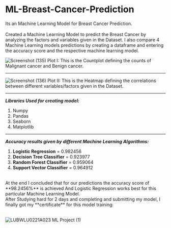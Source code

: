 # ML-Breast-Cancer-Prediction
Its an Machine Learning Model for Breast Cancer Prediction.
<br/><br/>
Created a Machine Learning Model to predict the Breast Cancer by analyzing the factors and variables given in the Dataset.
I also compare 4 Machine Learning models predictions by creating a dataframe and entering the accuracy score and the respective machine learning model.
<br/>

![Screenshot (135)](https://user-images.githubusercontent.com/63190833/116794072-1700e000-aae8-11eb-8ae1-3f8c3a8eb977.png)
Plot I: This is the Countplot defining the counts of Malignant cancer and Benign cancer.

---
![Screenshot (136)](https://user-images.githubusercontent.com/63190833/116794132-6f37e200-aae8-11eb-8f62-a77eb64f602c.png)
Plot II: This is the Heatmap defining the correlations between different variables/factors given in the Dataset. 

---
***Libraries Used for creating model:***
1. Numpy
2. Pandas
3. Seaborn
4. Matplotlib
---
***Accuracy results given by different Machine Learning Algorithms:***
1. **Logistic Regression** = 0.982456
2. **Decision Tree Classifier** =	0.923977
3. **Random Forest Classifier** = 0.959064
4. **Support Vector Classifier** = 0.964912

<br/>
At the end I concluded that for our predictions the accuracy score of **98.2456%** is achieved
And Logistic Regression works best for this particular Machine Learning Model.
<br/>
After Studying hard for 2 days and completing and submitting my model, I finally got my **certificate** for this model training:<br/><br/>

![LUBWLU0221A023 ML Project (1)](https://user-images.githubusercontent.com/63190833/116794877-2a16ae80-aaee-11eb-9298-7d40a0de7d30.png)

